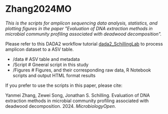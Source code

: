 # Zhang2024MO

*This is the scripts for amplicon sequencing data analysis, statistics, and plotting figures in the paper "Evaluation of DNA extraction methods in microbial community profiling associated with deadwood decomposition".*

Please refer to this DADA2 workflow tutorial [dada2_SchillingLab](https://github.com/Yanmei-Zhang/DADA2_SchillingLab) to process amplicon dataset to a ASV table.

- /data # ASV table and metadata
- /Script # Gneeral script in this study
- /Figures # Figures, and their corresponding raw data, R Notebook scripts and output HTML format results

If you prefer to use the scripts in this paper, please cite:

Yanmei Zhang, Zewei Song, Jonathan S. Schilling. Evaluation of DNA extraction methods in microbial community profiling associated with deadwood decomposition. 2024. *MicrobiologyOpen*.
